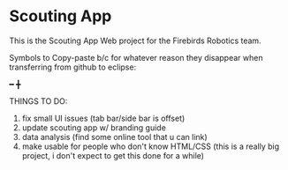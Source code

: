 # Scouting App
This is the Scouting App Web project for the Firebirds Robotics team.


Symbols to Copy-paste b/c for whatever reason they disappear when transferring from github to eclipse:

━ ╋

THINGS TO DO:
 1) fix small UI issues (tab bar/side bar is offset)
 2) update scouting app w/ branding guide
 3) data analysis (find some online tool that u can link)
 4) make usable for people who don't know HTML/CSS (this is a really big project, i don't expect to get this done for a while)
